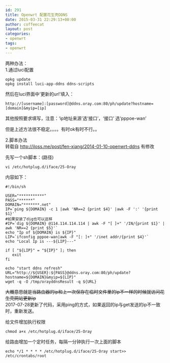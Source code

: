 ```yaml
---
id: 291
title: Openwrt 配置花生壳DDNS
date: 2015-03-31 22:29:13+00:00
author: coffeecat
layout: post
categories:
- openwrt
tags:
- openwrt
---
```

两种办法：  
1.通过luci配置

<pre><code class="language-sh">opkg update
opkg install luci-app-ddns ddns-scripts</code></pre>

然后在luci界面中‘更新的url’填入：

<pre><code class="language-vim">http://[username]:[password]@ddns.oray.com:80/ph/update?hostname=[domain]&myip=[ip]</code></pre>

其他按照要求填写，注意：‘ip地址来源’选‘接口’，‘接口’ 选‘pppoe-wan’

但是上述方法很不稳定。。。。有时ok有时不行。。

2.脚本办法  
转载自 http://iloss.me/post/fen-xiang/2014-01-10-openwrt-ddns 有修改

先写一个sh脚本：(路径)

<pre><code class="language-sh">vi /etc/hotplug.d/iface/25-Oray</code></pre>

内容如下：

<pre><code class="language-vim">#!/bin/sh

USER="***********"
PASS="******"
DOMAIN="*******.net"
IP=`ping ${DOMAIN} -c 1 |awk 'NR==2 {print $4}' |awk -F ':' '{print $1}'`
#如果安装了dig也可以这样
#IP=`dig ${DOMAIN} @114.114.114.114 | awk -F "[ ]+" '/IN/{print $1}' | awk 'NR==2 {print $5}'`
echo "Ip of ${DOMAIN} is ${IP}"
LIP=`ifconfig pppoe-wan|awk -F "[: ]+" '/inet addr/{print $4}'`
echo "Local Ip is ---${LIP}---"

if [ "${LIP}" = "${IP}" ]; then
   exit
fi

echo "start ddns refresh"
URL="http://${USER}:${PASS}@ddns.oray.com:80/ph/update?hostname=${DOMAIN}&myip=${LIP}"
wget -q -O /tmp/orayddnsResult -q ${URL}
</code></pre>

<del datetime="2017-07-28T14:47:43+00:00">大概意思就是当路由器的ip和上一次保存在临时文件里的ip不一样的时候就访问花生壳网站更新ip</del>  
2017-07-28更新了代码，采用ping的方式，如果返回的ip与get发送的ip不一致时，重新发送。

给文件增加执行权限

<pre><code class="language-sh">chmod a+x /etc/hotplug.d/iface/25-Oray</code></pre>

给路由增加一个定时任务，每隔一分钟执行一次上面的脚本

<pre><code class="language-sh">echo */1 * * * * /etc/hotplug.d/iface/25-Oray start&gt;&gt; /etc/crontabs/root</code></pre>
